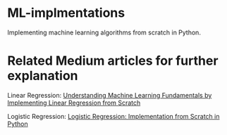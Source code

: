 # ML-implmentations
Implementing machine learning algorithms from scratch in Python.

# Related Medium articles for further explanation
Linear Regression: [Understanding Machine Learning Fundamentals by Implementing Linear Regression from Scratch](https://medium.com/geekculture/understanding-linear-regression-by-implementing-from-scratch-761e2a48fce4)

Logistic Regression: [Logistic Regression: Implementation from Scratch in Python](https://medium.com/geekculture/logistic-regression-implementation-from-scratch-in-python-f9d6cd4a0747)